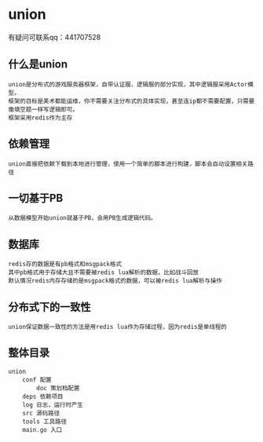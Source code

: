 # union  
有疑问可联系qq：441707528   
## 什么是union
	union是分布式的游戏服务器框架，自带认证服，逻辑服的部分实现，其中逻辑服采用Actor模型。
	框架的目标是美术都能运维，你不需要关注分布式的具体实现，甚至连ip都不需要配置，只需要像填空题一样写逻辑即可。
	框架采用redis作为主存
## 依赖管理
	union直接把依赖下载到本地进行管理，使用一个简单的脚本进行构建，脚本会自动设置相关路径
## 一切基于PB
	从数据模型开始union就基于PB，会用PB生成逻辑代码。
## 数据库
	redis存的数据是有pb格式和msgpack格式
	其中pb格式用于存储大且不需要被redis lua解析的数据，比如战斗回放
	默认情况redis内存存储的是msgpack格式的数据，可以被redis lua解析与操作
## 分布式下的一致性
	union保证数据一致性的方法是用redis lua作为存储过程，因为redis是单线程的

## 整体目录
	union
		conf 配置
			doc 策划档配置
		deps 依赖项目
		log 日志，运行时产生
		src 源码路径
		tools 工具路径
		main.go 入口